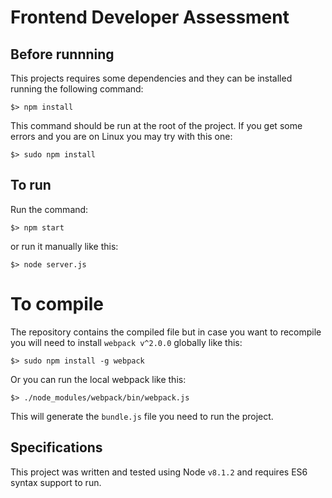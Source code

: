 # Frontend Developer Assessment

## Before runnning

This projects requires some dependencies and they can be installed running the following command:

```
$> npm install
```

This command should be run at the root of the project. If you get some errors and you are on Linux you may try with this one:

```
$> sudo npm install
```

## To run

Run the command:

```
$> npm start
```

or run it manually like this:

```
$> node server.js
```

# To compile

The repository contains the compiled file but in case you want to recompile you will need to install ``webpack v^2.0.0`` globally like this:

```
$> sudo npm install -g webpack
```

Or you can run the local webpack like this:

```
$> ./node_modules/webpack/bin/webpack.js
```

This will generate the ``bundle.js`` file you need to run the project.

## Specifications

This project was written and tested using Node ``v8.1.2`` and requires ES6 syntax support to run.